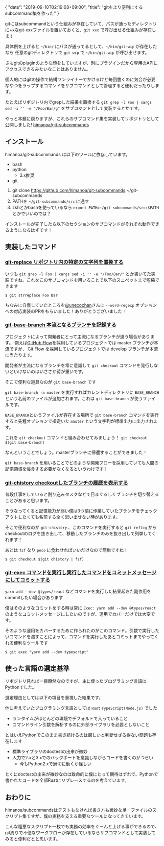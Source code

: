 {
   "date": "2019-09-10T02:19:08+09:00",
   "title": "gitをより便利にするsubcommand集を作った"
}

gitにはsubcommandという仕組みが存在していて、パスが通ったディレクトリに+xなgit-xxxファイルを置いておくと、`git xxx` で呼び出せる仕組みが存在します

具体例を上げると `~/bin/` にパスが通ってるとして、`~/bin/git-wip` が存在したなら 任意のgitディレクトリで `git wip` で `~/bin/git-wip` が呼び出せます。

さもgitのpluginのような顔をしていますが、別にプラグインだから専用のAPIにアクセスできるみたいなことはありません。

個人的にはgitの操作で結構ワンライナーでかけるけど毎回書くのに気合が必要なやつをラップするコマンドをサブコマンドとして管理すると便利だったりします。

たとえばリポジトリ内でgrepした結果を置換する `git grep -l Foo | xargs sed -i '' -e "/Foo/Bar/g"` をサブコマンドとして実装するとかです。

やっと本題に戻りますが、これらのサブコマンド集を実装してリポジトリとして公開しました! [himanoa/git-subcommands](https://github.com/himanoa/git-subcommands)

## インストール

himanoa/git-subcommands は以下のツールに依存しています。

- bash
- python
  - 3.x推奨
- git

1. git clone https://github.com/himanoa/git-subcommands ~/git-subcommands
2. PATHを `~/git-subcommands/src` に通す
  1. zshとかbashを使っているなら `export PATH=~/git-subcommands/src:$PATH` とかでいいのでは？

インストールが完了したら以下のセクションのサブコマンドがそれぞれ動作できるようになるはずです！

## 実装したコマンド

### [git-replace リポジトリ内の特定の文字列を置換する](https://github.com/himanoa/git-subcommands/blob/master/src/git-strreplace)

いつも `git grep -l Foo | xargs sed -i '' -e "/Foo/Bar/"` とか書いてた実装ですね。これをこのサブコマンドを用いることで以下のスニペットまで短縮できます

```
$ git strreplace Foo Bar
```

ちなみに自慢していたところを[@unecochan](https://twitter.com/unecochan)さんに `--word-regexp` オプションへの対応実装のPRをもらいました！ありがとうございました！

### [git-base-branch 本流となるブランチを記録する](https://github.com/himanoa/git-subcommands/blob/master/src/git-base-branch)

プロジェクトによって開発者にとって主流になるブランチが違う場合があります。
例えば[GitHub Flow](https://gist.github.com/Gab-km/3705015)を採用しているプロジェクトでは master ブランチが本流ですが、
[Git Flow](https://www.atlassian.com/git/tutorials/comparing-workflows/gitflow-workflow) を採用しているプロジェクトでは develop ブランチが本流に当たります。

開発者が主流になるブランチを常に意識して `git checkout` コマンドを発行しないといけないのはいささか荷が重いです。

そこで便利な道具なのが `git base-branch` です

`git base-branch -a master` を実行すればカレントディレクトリに `BASE_BRANCH` という名前のファイルが追加されます。これは `git base-branch` が使うファイルです。

`BASE_BRANCH`というファイルが存在する場所で `git base-branch` コマンドを実行すると先程オプションで指定いた `master` という文字列が標準出力に出力されます。

これを `git checkout` コマンドと組み合わせてみましょう！ `git checkout $(git base-branch)`

なんということでしょう。masterブランチに帰還することができました！

`git base-branch` を用いることでどのような開発フローを採用していても人間の記憶領域を侵食する必要がなくなるというわけです！

### [git-chistory checkoutしたブランチの履歴を表示する](https://github.com/himanoa/git-subcommands/blob/master/src/git-chistory)

普段仕事をしていると割り込みタスクなどで目まぐるしくブランチを切り替えることがあると思います。

そうなってくると記憶能力が弱い僕は3つ前に作業していたブランチをチェックアウトしたくても名前すら全く思い出せない時があります。

そこで便利なのが `git-chistory` 、このコマンドを実行すると `git reflog` からcheckoutのログを抜き出して、移動したブランチのみを抜き出して列挙してくれます！

あとは `fzf` なり `peco` に食わせればいいだけなので簡単ですね！

```
$ git checkout $(git chistory | fzf)
```

### [git-exec コマンドを実行し実行したコマンドをコミットメッセージにしてコミットする](https://github.com/himanoa/git-subcommands/blob/master/src/git-exec)

`yarn add --dev @types/react` などコマンドを実行した結果起きた副作用をcommitしたい場合があります

僕はそのようなコミットをする時は常に `Exec: yarn add --dev @types/react` のようなコミットメッセージにしたいのですが、運用でカバーだけでは大変です。

そのような運用をカバーするために作られたのがこのコマンド。引数で実行したいコマンドを渡すことによって、コマンドを実行したあとコミットまでやってくれる便利なツールです

```
$ git exec "yarn add --dev typescript"
```

## 使った言語の選定基準

リポジトリ見れば一目瞭然なのですが、主に使ったプログラミング言語はPythonでした。

選定理由としては以下の項目を重視した結果です。

他に考えていたプログラミング言語としては `Rust` `TypeScript(Node.js)` でした

- ランタイムがほとんどの環境でデフォルトで入っていること
- コマンドライン引数を解析するのに外部ライブラリを必要としないこと

とはいえPythonでこのまま書き続けるのは厳しいと判断せざる得ない問題も存在します

- 標準ライブラリのdoctestの出来が微妙
- 人力で2.xと3.xでのバックポートを意識しながらコードを書くのがつらい
  - 今もPython2.xで適切に動くか怪しい

とくにdoctestの出来が微妙なのは致命的に僕にとって期待はずれで、Pythonで書かれたコードを全部Rustにリプレースするのを考えています。

## おわりに

himanoa/subcommandsはテストもなければ書き方も微妙な単一ファイルのスクリプト集ですが、僕の実務を支える重要なツールになってきています。

こんな粗悪なスクリプト一枚でも実務の効率をぐーんと上げる事ができるので、git周りで不便なワークフローが存在しているならサブコマンドとして実装してみると便利だとと思います。

